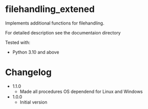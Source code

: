 # filehandling_extened

Implements additional functions for filehandling.

For detailed description see the documentaion directory

Tested with:
* Python 3.10 and above

# Changelog
* 1.1.0
    * Made all procedures OS dependend for Linux and Windows
* 1.0.0
    * Initial version
